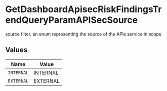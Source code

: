 # GetDashboardApisecRiskFindingsTrendQueryParamAPISecSource

source filter. an enum representing the source of the APIs service in scope


## Values

| Name       | Value      |
| ---------- | ---------- |
| `INTERNAL` | INTERNAL   |
| `EXTERNAL` | EXTERNAL   |
